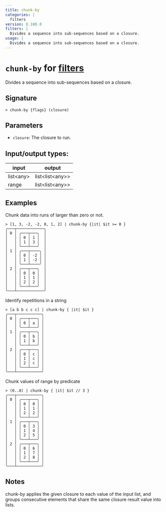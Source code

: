 ```yaml
---
title: chunk-by
categories: |
  filters
version: 0.100.0
filters: |
  Divides a sequence into sub-sequences based on a closure.
usage: |
  Divides a sequence into sub-sequences based on a closure.
---
```

<!-- This file is automatically generated. Please edit the command in https://github.com/nushell/nushell instead. -->

# `chunk-by` for [filters](/commands/categories/filters.md)

<div class='command-title'>Divides a sequence into sub-sequences based on a closure.</div>

## Signature

```> chunk-by {flags} (closure)```

## Parameters

 -  `closure`: The closure to run.


## Input/output types:

| input     | output          |
| --------- | --------------- |
| list\<any\> | list\<list\<any\>\> |
| range     | list\<list\<any\>\> |
## Examples

Chunk data into runs of larger than zero or not.
```nu
> [1, 3, -2, -2, 0, 1, 2] | chunk-by {|it| $it >= 0 }
╭───┬────────────╮
│ 0 │ ╭───┬───╮  │
│   │ │ 0 │ 1 │  │
│   │ │ 1 │ 3 │  │
│   │ ╰───┴───╯  │
│ 1 │ ╭───┬────╮ │
│   │ │ 0 │ -2 │ │
│   │ │ 1 │ -2 │ │
│   │ ╰───┴────╯ │
│ 2 │ ╭───┬───╮  │
│   │ │ 0 │ 0 │  │
│   │ │ 1 │ 1 │  │
│   │ │ 2 │ 2 │  │
│   │ ╰───┴───╯  │
╰───┴────────────╯

```

Identify repetitions in a string
```nu
> [a b b c c c] | chunk-by { |it| $it }
╭───┬───────────╮
│ 0 │ ╭───┬───╮ │
│   │ │ 0 │ a │ │
│   │ ╰───┴───╯ │
│ 1 │ ╭───┬───╮ │
│   │ │ 0 │ b │ │
│   │ │ 1 │ b │ │
│   │ ╰───┴───╯ │
│ 2 │ ╭───┬───╮ │
│   │ │ 0 │ c │ │
│   │ │ 1 │ c │ │
│   │ │ 2 │ c │ │
│   │ ╰───┴───╯ │
╰───┴───────────╯

```

Chunk values of range by predicate
```nu
> (0..8) | chunk-by { |it| $it // 3 }
╭───┬───────────╮
│ 0 │ ╭───┬───╮ │
│   │ │ 0 │ 0 │ │
│   │ │ 1 │ 1 │ │
│   │ │ 2 │ 2 │ │
│   │ ╰───┴───╯ │
│ 1 │ ╭───┬───╮ │
│   │ │ 0 │ 3 │ │
│   │ │ 1 │ 4 │ │
│   │ │ 2 │ 5 │ │
│   │ ╰───┴───╯ │
│ 2 │ ╭───┬───╮ │
│   │ │ 0 │ 6 │ │
│   │ │ 1 │ 7 │ │
│   │ │ 2 │ 8 │ │
│   │ ╰───┴───╯ │
╰───┴───────────╯

```

## Notes
chunk-by applies the given closure to each value of the input list, and groups
consecutive elements that share the same closure result value into lists.